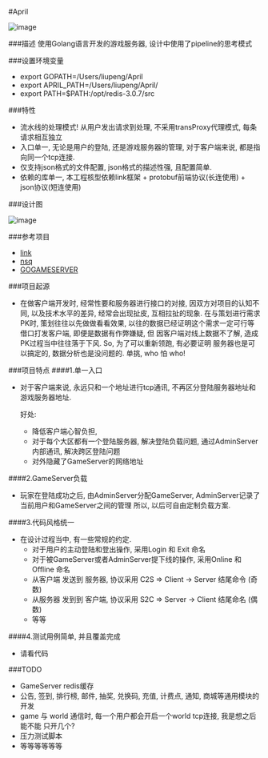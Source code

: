 #April

![image](https://github.com/pengliu-sai/April/blob/master/logo.jpeg?raw=true)


###描述
使用Golang语言开发的游戏服务器, 设计中使用了pipeline的思考模式


###设置环境变量
- export GOPATH=/Users/liupeng/April
- export APRIL_PATH=/Users/liupeng/April/
- export PATH=$PATH:/opt/redis-3.0.7/src

###特性
* 流水线的处理模式! 从用户发出请求到处理, 不采用transProxy代理模式, 每条请求相互独立
* 入口单一, 无论是用户的登陆, 还是游戏服务器的管理, 对于客户端来说, 都是指向同一个tcp连接.
* 仅支持json格式的文件配置, json格式的描述性强, 且配置简单.
* 依赖的库单一, 本工程核型依赖link框架 + protobuf前端协议(长连使用) + json协议(短连使用)

###设计图

![image](https://github.com/pengliu-sai/April/blob/master/April.png?raw=true)

###参考项目
* [link](https://github.com/funny/link)
* [nsq](https://github.com/nsqio/nsq)
* [GOGAMESERVER](https://github.com/yicaoyimuys/GoGameServer)


###项目起源
* 在做客户端开发时, 经常性要和服务器进行接口的对接, 因双方对项目的认知不同, 以及技术水平的差异, 经常会出现扯皮, 互相拉扯的现象.
    在与策划进行需求PK时, 策划往往以先做做看看效果, 以往的数据已经证明这个需求一定可行等借口打发客户端, 即便是数据有作弊嫌疑, 但
    因客户端对线上数据不了解, 造成PK过程当中往往落于下风.
    So, 为了可以重新领跑, 有必要证明 服务器也是可以搞定的, 数据分析也是没问题的.
    单挑, who 怕 who!


###项目特点
####1.单一入口
* 对于客户端来说, 永远只和一个地址进行tcp通讯, 不再区分登陆服务器地址和游戏服务器地址.

  好处:
  - 降低客户端心智负担,
  - 对于每个大区都有一个登陆服务器, 解决登陆负载问题, 通过AdminServer内部通讯, 解决跨区登陆问题
  - 对外隐藏了GameServer的网络地址

####2.GameServer负载
* 玩家在登陆成功之后, 由AdminServer分配GameServer, AdminServer记录了当前用户和GameServer之间的管理
    所以, 以后可自由定制负载方案.

####3.代码风格统一
* 在设计过程当中, 有一些常规的约定.
  - 对于用户的主动登陆和登出操作, 采用Login 和 Exit 命名
  - 对于被GameServer或者AdminServer提下线的操作, 采用Online 和 Offline 命名
  - 从客户端 发送到 服务器, 协议采用 C2S => Client -> Server 结尾命令 (奇数)
  - 从服务器 发到到 客户端, 协议采用 S2C => Server -> Client 结尾命名 (偶数)
  - 等等

####4.测试用例简单, 并且覆盖完成
* 请看代码



###TODO
* GameServer redis缓存
* 公告, 签到, 排行榜, 邮件, 抽奖, 兑换码, 充值, 计费点, 通知, 商城等通用模块的开发
* game 与 world 通信时, 每一个用户都会开启一个world tcp连接, 我是想之后能不能 只开几个?
* 压力测试脚本
* 等等等等等等